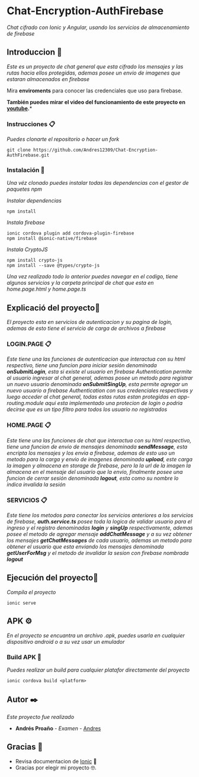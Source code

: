 # Chat-Encryption-AuthFirebase

_Chat cifrado con Ionic y Angular, usando los servicios de almacenamiento de firebase_

## Introduccion 🚀

_Este es un proyecto de chat general que esta cifrado los mensajes y las rutas hacia ellos protegidas, ademas posee un envio de imagenes que estaran almacenados en firebase_

Mira **enviroments** para conocer las credenciales que uso para firebase.

**También puedes mirar el video del funcionamiento de este proyecto en [youtube](https://youtu.be/Rd3iWXREEhs).***

### Instrucciones 📋

_Puedes clonarte el repositorio o hacer un fork_

```
git clone https://github.com/Andres12309/Chat-Encryption-AuthFirebase.git
```

### Instalación 🔧

_Una véz clonado puedes instalar todas las dependencias con el gestor de paquetes npm_

_Instalar dependencias_

```
npm install
```

_Instala firebase_

```
ionic cordova plugin add cordova-plugin-firebase
npm install @ionic-native/firebase
```

_Instala CryptoJS_

```
npm install crypto-js
npm install --save @types/crypto-js
```

_Una vez realizado todo lo anterior puedes navegar en el codigo, tiene algunos servicios y la carpeta principal de chat que esta en home.page.html y home.page.ts_

## Explicació del proyecto🔩

_El proyecto esta en servicios de autenticacion y su pagina de login, ademas de esto tiene el servicio de carga de archivos a firebase_

### LOGIN.PAGE 📋

_Este tiene una las funciones de autenticacion que interactua con su html respectivo, tiene una funcion para iniciar sesión denominada **onSubmitLogin**, esta si existe el usuario en firebase Authentication permite al usuario ingresar al chat general, ademas posee un metodo para registrar un nuevo usuario denominada **onSubmitSingUp**, esta permite agregar un nuevo usuario a firebase Authentication con sus credenciales respectivas y luego acceder al chat general, todas estas rutas estan protegidas en app-routing.module aqui esta implementado una protecion de login o podria decirse que es un tipo filtro para todos los usuario no registrados_

### HOME.PAGE 📋

_Este tiene una las funciones de chat que interactua con su html respectivo, tiene una funcion de envio de mensajes denominada **sendMessage**, esta encripta los mensajes y los envia a firebase, ademas de esto uso un metodo para la carga y envio de imagenes denominada **upload**, este carga la imagen y almacena en storage de firebase, pero la la url de la imagen la almacena en el mensaje del usuario  que la envio, finalmente posee una funcion de cerrar sesión denominada **logout**, esta como su nombre lo indica invalida la sesión_

### SERVICIOS 📋

_Este tiene los metodos para conectar los servicios anteriores a los servicios de firebase, **auth.service.ts** posee toda la logica de validar usuario para el ingreso y el registro denominadas **login** y **singUp** respectivamente, ademas posee el metodo de agregar mensaje **addChatMessage** y a su vez obtener los mensajes **getChatMessages** de cada usuario, ademas un metodo para obtener el usuario que esta enviando los mensajes denominada **getUserForMsg** y el metodo de invalidar la sesion con firebase nombrada **logout**_

## Ejecución del proyecto🔩

_Compila el proyecto_

```
ionic serve
```

## APK ⚙️

_En el proyecto se encuantra un archivo .apk, puedes usarla en cualquier dispositivo android o a su vez usar un emulador_

### Build APK 🔩

_Puedes realizar un build para cualquier platafor directamente del proyecto_

```
ionic cordova build <platform>
```

## Autor ✒️

_Este proyecto fue realizado_

* **Andrés Proaño** - *Examen* - [Andres](https://github.com/Andres12309)

## Gracias 🎁

* Revisa documentacion de [Ionic](https://ionicframework.com/docs) 📢
* Gracias por elegir mi proyecto 🤓.
